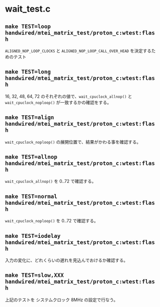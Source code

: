 # wait_test.c

##  `make TEST=loop handwired/mtei_matrix_test/proton_c:wtest:flash`

`ALIGNED_NOP_LOOP_CLOCKS` と `ALIGNED_NOP_LOOP_CALL_OVER_HEAD` を決定するためのテスト

##  `make TEST=long handwired/mtei_matrix_test/proton_c:wtest:flash`

16, 32, 48, 64, 72 のそれぞれの値で、`wait_cpuclock_allnop()` と `wait_cpuclock_noploop()` が一致するかの確認をする。

##  `make TEST=align handwired/mtei_matrix_test/proton_c:wtest:flash`

`wait_cpuclock_noploop()` の展開位置で、結果がかわる事を確認する。

##  `make TEST=allnop handwired/mtei_matrix_test/proton_c:wtest:flash`

`wait_cpuclock_allnop()` を 0..72 で確認する。

##  `make TEST=normal handwired/mtei_matrix_test/proton_c:wtest:flash`

`wait_cpuclock_noploop()` を 0..72 で確認する。

##  `make TEST=iodelay handwired/mtei_matrix_test/proton_c:wtest:flash`

入力の変化に、どれくらいの遅れを見込んでおけるか確認する。

## `make TEST=slow,XXX handwired/mtei_matrix_test/proton_c:wtest:flash`

上記のテストを システムクロック 8MHz の設定で行なう。
